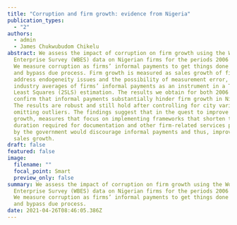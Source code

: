 ```yaml
---
title: "Corruption and firm growth: evidence from Nigeria"
publication_types:
  - "2"
authors:
  - admin
  - James Chukwubudom Chikelu
abstract: We assess the impact of corruption on firm growth using the World Bank
  Enterprise Survey (WBES) data on Nigerian firms for the periods 2006 and 2008.
  We measure corruption as firms’ informal payments to get things done faster
  and bypass due process. Firm growth is measured as sales growth of firms. To
  address endogeneity issues and the possibility of measurement error, we use
  industry averages of firms’ informal payments as an instrument in a Two-Stage
  Least Squares (2SLS) estimation. The results we obtain for both 2006 and 2008
  confirm that informal payments substantially hinder firm growth in Nigeria.
  The results are robust and still hold after controlling for city variation and
  omitting outliers. The findings suggest that in the quest to improve firm
  growth, measures that focus on implementing frameworks that shorten the
  duration required for documentation and other firm-related services provided
  by the government would discourage informal payments and thus, improve firms’
  sales growth.
draft: false
featured: false
image:
  filename: ""
  focal_point: Smart
  preview_only: false
summary: We assess the impact of corruption on firm growth using the World Bank
  Enterprise Survey (WBES) data on Nigerian firms for the periods 2006 and 2008.
  We measure corruption as firms’ informal payments to get things done faster
  and bypass due process.
date: 2021-04-26T08:46:05.386Z
---
```

